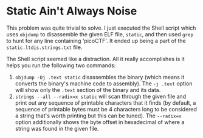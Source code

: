 # Static Ain't Always Noise

This problem was quite trivial to solve. I just executed the Shell script which
uses `objdump` to disassemble the given ELF file, `static`, and then used `grep`
to hunt for any line containing 'picoCTF'. It ended up being a part of the 
`static.ltdis.strings.txt` file.

The Shell script seemed like a distraction. All it really accomplishes is
it helps you run the following two commands:

1. `objdump -Dj .text static` disassembles the binary (which means it converts
    the binary's machine code to assembly). The `-j .text` option will show 
    only the `.text` section of the binary and its data.
2. `strings --all --radix=x static` will scan through the given file and print
    out any sequence of printable characters that it finds (by default, a 
    sequence of printable bytes must be 4 characters long to be considered a 
    string that's worth printing but this can be tuned). The `--radix=x` option
    additionally shows the byte offset in hexadecimal of where a string was
    found in the given file.
